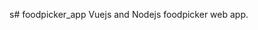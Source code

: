 s# foodpicker_app
Vuejs and Nodejs foodpicker web app.


<!-- front - npm run serve
back - npm run start -->
